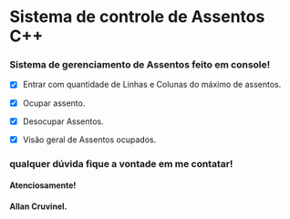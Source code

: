 # Sistema de controle de Assentos C++

### Sistema de gerenciamento de Assentos feito em console!

- [x] Entrar com quantidade de Linhas e Colunas do máximo de assentos.
- [x] Ocupar assento.
- [x] Desocupar Assentos.
- [x] Visão geral de Assentos ocupados.


### qualquer dúvida fique a vontade em me contatar!
#### Atenciosamente! 
#### Allan Cruvinel.



